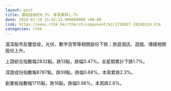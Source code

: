 ```yaml
---
layout: post
title: 滬指低收約0.5%　本周累跌1.7%
date: 2024-01-19 15:42:13.000000000 +08:00
link: https://news.rthk.hk/rthk/ch/component/k2/1736927-20240119.htm
categories: rthk
---
```


滬深股市反覆低收，光伏、數字貨幣等相關股份下跌；旅遊酒店、遊戲、傳媒相關股份上升。

上證綜合指數報2832點，跌13點，跌幅0.47%。全星期累計下跌1.7%。

深證成份指數報8787點，跌59點，跌幅0.68%。本周累跌2.3%。

創業板指數報1715點，跌16點，跌幅0.98%。本周跌2.6%。
